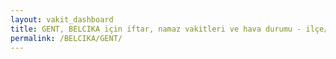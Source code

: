 ```yaml
---
layout: vakit_dashboard
title: GENT, BELCIKA için iftar, namaz vakitleri ve hava durumu - ilçe/eyalet seç
permalink: /BELCIKA/GENT/
---
```


<script type="text/javascript">
  var GLOBAL_COUNTRY = 'BELCIKA';
  var GLOBAL_CITY = 'GENT';
  var GLOBAL_STATE = '';
  var lat = 72;
  var lon = 21;
</script>
